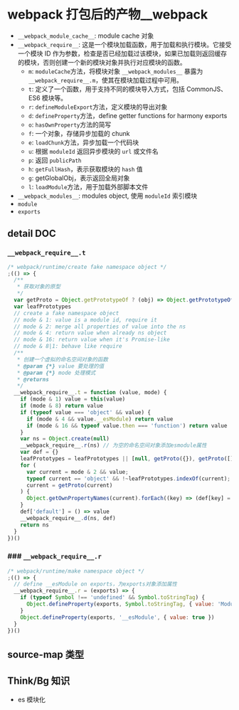 # webpack 打包后的产物\_\_webpack

- `__webpack_module_cache__`: module cache 对象
- `__webpack_require__`: 这是一个模块加载函数，用于加载和执行模块。它接受一个模块 ID 作为参数，检查是否已经加载过该模块，如果已加载则返回缓存的模块，否则创建一个新的模块对象并执行对应模块的函数。
  - `m`: `moduleCache`方法，将模块对象 `__webpack_modules__` 暴露为 `__webpack_require__.m`，使其在模块加载过程中可用。
  - `t`: 定义了一个函数，用于支持不同的模块导入方式，包括 CommonJS、ES6 模块等。
  - `r`: `defineModuleExport`方法，定义模块的导出对象
  - `d`: `defineProperty`方法，define getter functions for harmony exports
  - `o`: `hasOwnProperty`方法的简写
  - `f`: 一个对象，存储异步加载的 chunk
  - `e`: `loadChunk`方法，异步加载一个代码块
  - `u`: 根据 `moduleId` 返回异步模块的 `url` 或文件名
  - `p`: 返回 `publicPath`
  - `h`: `getFullHash`，表示获取模块的 `hash` 值
  - `g`: getGlobalObj，表示返回全局对象
  - `l`: `loadModule`方法，用于加载外部脚本文件
- `__webpack_modules__`: modules object, 使用 `moduleId` 索引模块
- `module`
- `exports`

## detail DOC

### `__webpack_require__.t`

```js
/* webpack/runtime/create fake namespace object */
;(() => {
  /**
   * 获取对象的原型
   */
  var getProto = Object.getPrototypeOf ? (obj) => Object.getPrototypeOf(obj) : (obj) => obj.__proto__
  var leafPrototypes
  // create a fake namespace object
  // mode & 1: value is a module id, require it
  // mode & 2: merge all properties of value into the ns
  // mode & 4: return value when already ns object
  // mode & 16: return value when it's Promise-like
  // mode & 8|1: behave like require
  /**
   * 创建一个虚拟的命名空间对象的函数
   * @param {*} value 要处理的值
   * @param {*} mode 处理模式
   * @returns
   */
  __webpack_require__.t = function (value, mode) {
    if (mode & 1) value = this(value)
    if (mode & 8) return value
    if (typeof value === 'object' && value) {
      if (mode & 4 && value.__esModule) return value
      if (mode & 16 && typeof value.then === 'function') return value
    }
    var ns = Object.create(null)
    __webpack_require__.r(ns) // 为空的命名空间对象添加esmodule属性
    var def = {}
    leafPrototypes = leafPrototypes || [null, getProto({}), getProto([]), getProto(getProto)]
    for (
      var current = mode & 2 && value;
      typeof current == 'object' && !~leafPrototypes.indexOf(current);
      current = getProto(current)
    ) {
      Object.getOwnPropertyNames(current).forEach((key) => (def[key] = () => value[key]))
    }
    def['default'] = () => value
    __webpack_require__.d(ns, def)
    return ns
  }
})()
```

### ### `__webpack_require__.r`

```js
/* webpack/runtime/make namespace object */
;(() => {
  // define __esModule on exports，为exports对象添加属性
  __webpack_require__.r = (exports) => {
    if (typeof Symbol !== 'undefined' && Symbol.toStringTag) {
      Object.defineProperty(exports, Symbol.toStringTag, { value: 'Module' })
    }
    Object.defineProperty(exports, '__esModule', { value: true })
  }
})()
```

## source-map 类型

## Think/Bg 知识

- es 模块化
